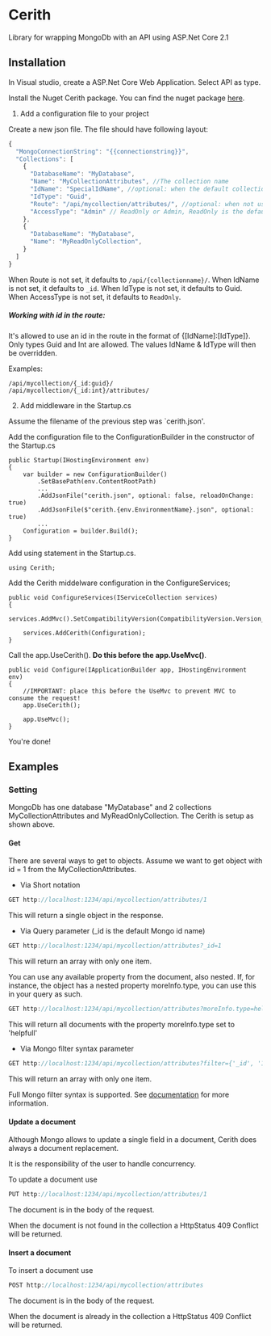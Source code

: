 # Cerith
Library for wrapping MongoDb with an API using ASP.Net Core 2.1

## Installation

In Visual studio, create a ASP.Net Core Web Application.
Select API as type.

Install the Nuget Cerith package.
You can find the nuget package [here](https://www.nuget.org/packages/Cerith/1.0.0).


1. Add a configuration file to your project

Create a new json file. The file should have following layout:
```javascript
{
  "MongoConnectionString": "{{connectionstring}}",
  "Collections": [
    {
      "DatabaseName": "MyDatabase",
      "Name": "MyCollectionAttributes", //The collection name
      "IdName": "SpecialIdName", //optional: when the default collection id name is not '_id'
      "IdType": "Guid",
      "Route": "/api/mycollection/attributes/", //optional: when not using default routing
      "AccessType": "Admin" // ReadOnly or Admin, ReadOnly is the default
    },
    {
      "DatabaseName": "MyDatabase",
      "Name": "MyReadOnlyCollection",
    }
  ]
}
```
When Route is not set, it defaults to `/api/{collectionname}/`.
When IdName is not set, it defaults to `_id`.
When IdType is not set, it defaults to Guid.
When AccessType is not set, it defaults to `ReadOnly`.

##### Working with id in the route:

It's allowed to use an id in the route in the format of {[IdName]:[IdType]}. 
Only types Guid and Int are allowed.
The values IdName & IdType will then be overridden.

Examples:
```
/api/mycollection/{_id:guid}/
/api/mycollection/{_id:int}/attributes/
```
 

2. Add middleware in the Startup.cs

Assume the filename of the previous step was `cerith.json'.

Add the configuration file to the ConfigurationBuilder in the constructor of the Startup.cs
```
public Startup(IHostingEnvironment env)
{
    var builder = new ConfigurationBuilder()
        .SetBasePath(env.ContentRootPath)
        ...
        .AddJsonFile("cerith.json", optional: false, reloadOnChange: true)
        .AddJsonFile($"cerith.{env.EnvironmentName}.json", optional: true)
        ...
    Configuration = builder.Build();
}
```

Add using statement in the Startup.cs.
```
using Cerith;
```
Add the Cerith middelware configuration in the ConfigureServices;
```
public void ConfigureServices(IServiceCollection services)
{
    services.AddMvc().SetCompatibilityVersion(CompatibilityVersion.Version_2_1);

    services.AddCerith(Configuration);
}
```
Call the app.UseCerith(). <b>Do this before the app.UseMvc()</b>.
```
public void Configure(IApplicationBuilder app, IHostingEnvironment env)
{
    //IMPORTANT: place this before the UseMvc to prevent MVC to consume the request!
    app.UseCerith();

    app.UseMvc();
}
```

You're done!

## Examples

### Setting
MongoDb has one database "MyDatabase" and 2 collections MyCollectionAttributes and MyReadOnlyCollection.
The Cerith is setup as shown above.

#### Get

There are several ways to get to objects. 
Assume we want to get object with id = 1 from the MyCollectionAttributes.

* Via Short notation
```javascript
GET http://localhost:1234/api/mycollection/attributes/1
```
This will return a single object in the response.

* Via Query parameter (_id is the default Mongo id name)
```javascript
GET http://localhost:1234/api/mycollection/attributes?_id=1
```
This will return an array with only one item.

You can use any available property from the document, also nested.
If, for instance, the object has a nested property moreInfo.type, you can use this in your query as such.
```javascript
GET http://localhost:1234/api/mycollection/attributes?moreInfo.type=helpfull
```
This will return all documents with the property moreInfo.type set to 'helpfull'

* Via Mongo filter syntax parameter
```javascript
GET http://localhost:1234/api/mycollection/attributes?filter={'_id', '1'}
```
This will return an array with only one item.

Full Mongo filter syntax is supported. See [documentation](https://docs.mongodb.com/manual/reference/method/db.collection.find/) for more information.


#### Update a document

Although Mongo allows to update a single field in a document, Cerith does always a document replacement.

It is the responsibility of the user to handle concurrency.

To update a document use
```javascript
PUT http://localhost:1234/api/mycollection/attributes/1
```
The document is in the body of the request.

When the document is not found in the collection a HttpStatus 409 Conflict will be returned.

#### Insert a document

To insert a document use
```javascript
POST http://localhost:1234/api/mycollection/attributes
```
The document is in the body of the request.

When the document is already in the collection a HttpStatus 409 Conflict will be returned.